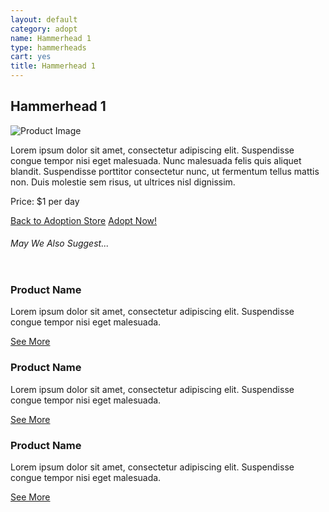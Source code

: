 ```yaml
---
layout: default
category: adopt
name: Hammerhead 1
type: hammerheads
cart: yes
title: Hammerhead 1
---
```


<main class="product-details" role="main">
	<h2>Hammerhead 1</h2>
	<div class="grid">
		<div class="unit unit-s-1 unit-m-1-2 unit-l-1-2">
			<img class="img-flex" src="{{site.baseurl}}/images/hammerheads/cristiano-deana.jpg" alt="Product Image">
		</div>
		<div class="unit unit-s-1 unit-m-1-2 unit-l-1-2">
			<p class="description">Lorem ipsum dolor sit amet, consectetur adipiscing elit. Suspendisse congue tempor nisi eget malesuada. Nunc malesuada felis quis aliquet blandit. Suspendisse porttitor consectetur nunc, ut fermentum tellus mattis non. Duis molestie sem risus, ut ultrices nisl dignissim.</p>
		</div>
		<div class="unit unit-s-1 unit-l-1-2">
			<p>Price: $1 per day</p>
			<a class="btn " href="{{site.baseurl}}/adopt/">Back to Adoption Store</a>
			<a class="btn giga btn-alt" href="{{site.baseurl}}/cart/">Adopt Now!</a>
		</div>
	</div>
	<div class="unit unit-s-1">
		<h6>May We Also Suggest...</h6>
		<div class="unit unit-s-1 unit-m-1-2 unit-l-1-3">
			<img src="http://placehold.it/100x100" alt="">
			<h3 class="milli">Product Name</h3>
			<p>Lorem ipsum dolor sit amet, consectetur adipiscing elit. Suspendisse congue tempor nisi eget malesuada.</p>
			<a class="btn micro" href="{{site.baseurl}}/adopt/hammerhead-2/">See More</a>
		</div>
		<div class="unit unit-s-1 unit-m-1-2 unit-l-1-3">
			<img src="http://placehold.it/100x100" alt="">
			<h3 class="milli">Product Name</h3>
			<p>Lorem ipsum dolor sit amet, consectetur adipiscing elit. Suspendisse congue tempor nisi eget malesuada.</p>
			<a class="btn micro" href="{{site.baseurl}}/adopt/hammerhead-3/">See More</a>
		</div>
		<div class="unit unit-s-1 unit-l-1-3">
			<img src="http://placehold.it/100x100" alt="">
			<h3 class="milli">Product Name</h3>
			<p>Lorem ipsum dolor sit amet, consectetur adipiscing elit. Suspendisse congue tempor nisi eget malesuada.</p>
			<a class="btn micro" href="{{site.baseurl}}/adopt/hammerhead-4/">See More</a>
		</div>
	</div>
</main>
